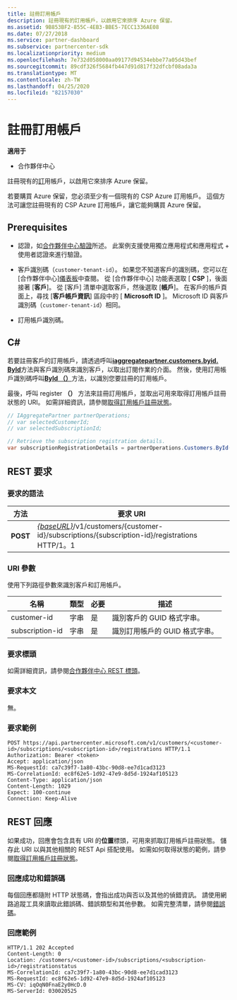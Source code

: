 ```yaml
---
title: 註冊訂用帳戶
description: 註冊現有的訂用帳戶，以啟用它來排序 Azure 保留。
ms.assetid: 9B853BF2-855C-4EB3-BBE5-7ECC1336AE08
ms.date: 07/27/2018
ms.service: partner-dashboard
ms.subservice: partnercenter-sdk
ms.localizationpriority: medium
ms.openlocfilehash: 7e732d058000aa09177d94534ebbe77a05d43bef
ms.sourcegitcommit: 89cdf326f5684fb447d91d817f32dfcbf08ada3a
ms.translationtype: MT
ms.contentlocale: zh-TW
ms.lasthandoff: 04/25/2020
ms.locfileid: "82157030"
---
```

# <a name="register-a-subscription"></a>註冊訂用帳戶

**適用于**

- 合作夥伴中心

註冊現有的[訂](subscription-resources.md)用帳戶，以啟用它來排序 Azure 保留。

若要購買 Azure 保留，您必須至少有一個現有的 CSP Azure 訂用帳戶。 這個方法可讓您註冊現有的 CSP Azure 訂用帳戶，讓它能夠購買 Azure 保留。

## <a name="prerequisites"></a>Prerequisites

- 認證，如[合作夥伴中心驗證](partner-center-authentication.md)所述。 此案例支援使用獨立應用程式和應用程式 + 使用者認證來進行驗證。

- 客戶識別碼（`customer-tenant-id`）。 如果您不知道客戶的識別碼，您可以在 [合作夥伴中心][儀表板](https://partner.microsoft.com/dashboard)中查閱。 從 [合作夥伴中心] 功能表選取 [ **CSP** ]，後面接著 [**客戶**]。 從 [客戶] 清單中選取客戶，然後選取 [**帳戶**]。 在客戶的帳戶頁面上，尋找 [**客戶帳戶資訊**] 區段中的 [ **Microsoft ID** ]。 Microsoft ID 與客戶識別碼（`customer-tenant-id`）相同。

- 訂用帳戶識別碼。

## <a name="c"></a>C\#

若要註冊客戶的訂用帳戶，請透過呼叫[**iaggregatepartner.customers.byid. ById**](https://docs.microsoft.com/dotnet/api/microsoft.store.partnercenter.customers.icustomercollection.byid)方法與客戶識別碼來識別客戶，以取出訂閱作業的介面。 然後，使用訂用帳戶識別碼呼叫[**ById （）**](https://docs.microsoft.com/dotnet/api/microsoft.store.partnercenter.subscriptions.isubscriptioncollection.byid)方法，以識別您要註冊的訂用帳戶。

最後，呼叫 register **（）** 方法來註冊訂用帳戶，並取出可用來取得訂用帳戶註冊狀態的 URI。 如需詳細資訊，請參閱[取得訂用帳戶註冊狀態](get-subscription-registration-status.md)。

``` csharp
// IAggregatePartner partnerOperations;
// var selectedCustomerId;
// var selectedSubscriptionId;

// Retrieve the subscription registration details.
var subscriptionRegistrationDetails = partnerOperations.Customers.ById(selectedCustomerId).Subscriptions.ById(selectedSubscriptionId).Registration.Register();
```

## <a name="rest-request"></a>REST 要求

### <a name="request-syntax"></a>要求的語法

| 方法    | 要求 URI                                                                                                                        |
|-----------|------------------------------------------------------------------------------------------------------------------------------------|
| **POST**  | [*{baseURL}*](partner-center-rest-urls.md)/v1/customers/{customer-id}/subscriptions/{subscription-id}/registrations HTTP/1。1 |

### <a name="uri-parameters"></a>URI 參數

使用下列路徑參數來識別客戶和訂用帳戶。

| 名稱                    | 類型       | 必要 | 描述                                                   |
|-------------------------|------------|----------|---------------------------------------------------------------|
| customer-id             | 字串     | 是      | 識別客戶的 GUID 格式字串。         |
| subscription-id         | 字串     | 是      | 識別訂用帳戶的 GUID 格式字串。     |

### <a name="request-headers"></a>要求標頭

如需詳細資訊，請參閱[合作夥伴中心 REST 標頭](headers.md)。

### <a name="request-body"></a>要求本文

無。

### <a name="request-example"></a>要求範例

```http
POST https://api.partnercenter.microsoft.com/v1/customers/<customer-id>/subscriptions/<subscription-id>/registrations HTTP/1.1
Authorization: Bearer <token>
Accept: application/json
MS-RequestId: ca7c39f7-1a80-43bc-90d8-ee7d1cad3123
MS-CorrelationId: ec8f62e5-1d92-47e9-8d5d-1924af105123
Content-Type: application/json
Content-Length: 1029
Expect: 100-continue
Connection: Keep-Alive
```

## <a name="rest-response"></a>REST 回應

如果成功，回應會包含具有 URI 的**位置**標頭，可用來抓取訂用帳戶註冊狀態。 儲存此 URI 以與其他相關的 REST Api 搭配使用。 如需如何取得狀態的範例，請參閱[取得訂用帳戶註冊狀態](get-subscription-registration-status.md)。

### <a name="response-success-and-error-codes"></a>回應成功和錯誤碼

每個回應都隨附 HTTP 狀態碼，會指出成功與否以及其他的偵錯資訊。 請使用網路追蹤工具來讀取此錯誤碼、錯誤類型和其他參數。 如需完整清單，請參閱[錯誤碼](error-codes.md)。

### <a name="response-example"></a>回應範例

```http
HTTP/1.1 202 Accepted
Content-Length: 0
Location: /customers/<customer-id>/subscriptions/<subscription-id>/registrationstatus
MS-CorrelationId: ca7c39f7-1a80-43bc-90d8-ee7d1cad3123
MS-RequestId: ec8f62e5-1d92-47e9-8d5d-1924af105123
MS-CV: iqOqN0FnaE2y0HcD.0
MS-ServerId: 030020525
```
